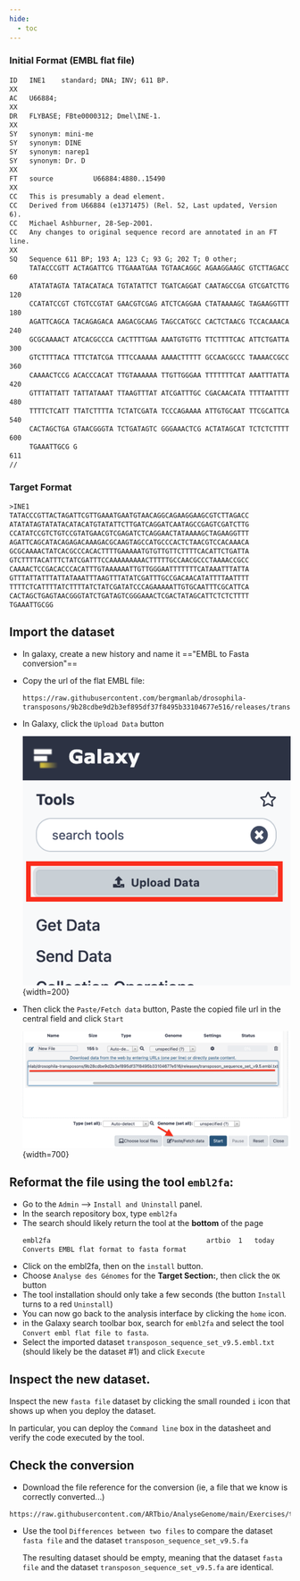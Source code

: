 ```yaml
---
hide:
  - toc
---
```


### Initial Format (EMBL flat file)
```
ID   INE1    standard; DNA; INV; 611 BP.
XX
AC   U66884;
XX
DR   FLYBASE; FBte0000312; Dmel\INE-1.
XX
SY   synonym: mini-me
SY   synonym: DINE
SY   synonym: narep1
SY   synonym: Dr. D
XX
FT   source          U66884:4880..15490
XX
CC   This is presumably a dead element.
CC   Derived from U66884 (e1371475) (Rel. 52, Last updated, Version 6).
CC   Michael Ashburner, 28-Sep-2001.
CC   Any changes to original sequence record are annotated in an FT line.
XX
SQ   Sequence 611 BP; 193 A; 123 C; 93 G; 202 T; 0 other;
     TATACCCGTT ACTAGATTCG TTGAAATGAA TGTAACAGGC AGAAGGAAGC GTCTTAGACC        60
     ATATATAGTA TATACATACA TGTATATTCT TGATCAGGAT CAATAGCCGA GTCGATCTTG       120
     CCATATCCGT CTGTCCGTAT GAACGTCGAG ATCTCAGGAA CTATAAAAGC TAGAAGGTTT       180
     AGATTCAGCA TACAGAGACA AAGACGCAAG TAGCCATGCC CACTCTAACG TCCACAAACA       240
     GCGCAAAACT ATCACGCCCA CACTTTTGAA AAATGTGTTG TTCTTTTCAC ATTCTGATTA       300
     GTCTTTTACA TTTCTATCGA TTTCCAAAAA AAAACTTTTT GCCAACGCCC TAAAACCGCC       360
     CAAAACTCCG ACACCCACAT TTGTAAAAAA TTGTTGGGAA TTTTTTTCAT AAATTTATTA       420
     GTTTATTATT TATTATAAAT TTAAGTTTAT ATCGATTTGC CGACAACATA TTTTAATTTT       480
     TTTTCTCATT TTATCTTTTA TCTATCGATA TCCCAGAAAA ATTGTGCAAT TTCGCATTCA       540
     CACTAGCTGA GTAACGGGTA TCTGATAGTC GGGAAACTCG ACTATAGCAT TCTCTCTTTT       600
     TGAAATTGCG G                                                            611
//
```
### Target Format
```
>INE1
TATACCCGTTACTAGATTCGTTGAAATGAATGTAACAGGCAGAAGGAAGCGTCTTAGACC
ATATATAGTATATACATACATGTATATTCTTGATCAGGATCAATAGCCGAGTCGATCTTG
CCATATCCGTCTGTCCGTATGAACGTCGAGATCTCAGGAACTATAAAAGCTAGAAGGTTT
AGATTCAGCATACAGAGACAAAGACGCAAGTAGCCATGCCCACTCTAACGTCCACAAACA
GCGCAAAACTATCACGCCCACACTTTTGAAAAATGTGTTGTTCTTTTCACATTCTGATTA
GTCTTTTACATTTCTATCGATTTCCAAAAAAAAACTTTTTGCCAACGCCCTAAAACCGCC
CAAAACTCCGACACCCACATTTGTAAAAAATTGTTGGGAATTTTTTTCATAAATTTATTA
GTTTATTATTTATTATAAATTTAAGTTTATATCGATTTGCCGACAACATATTTTAATTTT
TTTTCTCATTTTATCTTTTATCTATCGATATCCCAGAAAAATTGTGCAATTTCGCATTCA
CACTAGCTGAGTAACGGGTATCTGATAGTCGGGAAACTCGACTATAGCATTCTCTCTTTT
TGAAATTGCGG
```
## Import the dataset

- In galaxy, create a new history and name it =="EMBL to Fasta conversion"==
- Copy the url of the flat EMBL file:
  ```
  https://raw.githubusercontent.com/bergmanlab/drosophila-transposons/9b28cdbe9d2b3ef895df37f8495b33104677e516/releases/transposon_sequence_set_v9.5.embl.txt
  ```
- In Galaxy, click the `Upload Data` button
  
  ![upload](images/galaxy_upload_button.png){width=200}
  
- Then click the `Paste/Fetch data` button, Paste the copied file url in the central field and click `Start`
  
  ![Paste/Fetch](images/pastefetch.png){width=700}
  

## Reformat the file using the tool `embl2fa`:

- Go to the `Admin` --> `Install and Uninstall` panel.
- In the search repository box, type `embl2fa`
- The search should likely return the tool at the **bottom** of the page
  ```
  embl2fa										artbio	1	today
  Converts EMBL flat format to fasta format
  ```
- Click on the embl2fa, then on the `install` button.
- Choose `Analyse des Génomes` for the **Target Section:**, then click the `OK` button
- The tool installation should only take a few seconds (the button `Install` turns to a red `Uninstall`)
- You can now go back to the analysis interface by clicking the `home` icon.
- in the Galaxy search toolbar box, search for `embl2fa` and select the tool
  `Convert embl flat file to fasta`.
- Select the imported dataset `transposon_sequence_set_v9.5.embl.txt` (should likely be the
  dataset #1) and click `Execute`

## Inspect the new dataset.

Inspect the new `fasta file` dataset by clicking the small rounded `i` icon that shows up
when you deploy the dataset.

In particular, you can deploy the `Command line` box in the datasheet and verify the code
executed by the tool.
  
## Check the conversion

- Download the file reference for the conversion (ie, a file that we know is correctly converted...)
```
https://raw.githubusercontent.com/ARTbio/AnalyseGenome/main/Exercises/transposon_sequence_set_v9.5.fa
```
- Use the tool `Differences between two files` to compare the dataset `fasta file` and the dataset
  `transposon_sequence_set_v9.5.fa`
  
  The resulting dataset should be empty, meaning that the dataset `fasta file` and the dataset
  `transposon_sequence_set_v9.5.fa` are identical.

